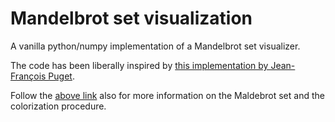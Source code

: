 # Mandelbrot set visualization

A vanilla python/numpy implementation of a Mandelbrot set visualizer.

The code has been liberally inspired by [this implementation by Jean-François Puget](https://www.ibm.com/developerworks/community/blogs/jfp/entry/my_christmas_gift).

Follow the [above link](https://www.ibm.com/developerworks/community/blogs/jfp/entry/my_christmas_gift) also for more information on the Maldebrot set and the colorization procedure.